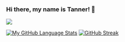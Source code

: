 ### Hi there, my name is Tanner! 👋
![](https://komarev.com/ghpvc/?username=tbouteiller&color=blueviolet&label=Views)

<!--
**tbouteiller/tbouteiller** is a ✨ _special_ ✨ repository because its `README.md` (this file) appears on your GitHub profile.

Here are some ideas to get you started:

- 🔭 I’m currently working on ...
- 🌱 I’m currently learning ...
- 👯 I’m looking to collaborate on ...
- 🤔 I’m looking for help with ...
- 💬 Ask me about ...
- 📫 How to reach me: ...
- 😄 Pronouns: ...
- ⚡ Fun fact: ...
-->

[![My GitHub Language Stats](https://github-readme-stats.vercel.app/api/top-langs/?username=tbouteiller&langs_count=5&theme=tokyonight)]()
[![GitHub Streak](https://github-readme-streak-stats.herokuapp.com/?user=tbouteiller&theme=tokyo+night)](https://github.com/tbouteiller/github-readme-streak-stats)



